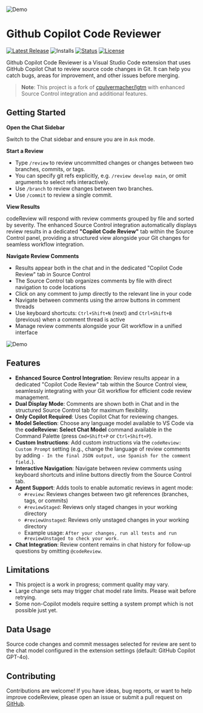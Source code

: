 ![Demo](https://raw.githubusercontent.com/jakubkozera/vsc-copilot-code-review/refs/heads/main/githubcopilot-code-reviewer.gif)

# Github Copilot Code Reviewer

[![Latest Release](https://flat.badgen.net/github/release/jakubkozera/vsc-copilot-code-review)](https://github.com/jakubkozera/vsc-copilot-code-review/releases)
![Installs](https://vsmarketplacebadges.dev/installs-short/jakubkozera.vsc-copilot-code-review.svg)
[![Status](https://flat.badgen.net/github/checks/jakubkozera/vsc-copilot-code-review)](https://github.com/jakubkozera/vsc-copilot-code-review/actions/workflows/node.js.yml)
[![License](https://flat.badgen.net/github/license/jakubkozera/vsc-copilot-code-review)](./LICENSE)

Github Copilot Code Reviewer is a Visual Studio Code extension that uses GitHub Copilot Chat to review source code changes in Git. It can help you catch bugs, areas for improvement, and other issues before merging.

> **Note**: This project is a fork of [cpulvermacher/lgtm](https://github.com/cpulvermacher/lgtm) with enhanced Source Control integration and additional features.


## Getting Started


**Open the Chat Sidebar**

Switch to the Chat sidebar and ensure you are in `Ask` mode.

**Start a Review**
- Type `/review` to review uncommitted changes or changes between two branches, commits, or tags.
- You can specify git refs explicitly, e.g. `/review develop main`, or omit arguments to select refs interactively.
- Use `/branch` to review changes between two branches.
- Use `/commit` to review a single commit.

**View Results**

codeReview will respond with review comments grouped by file and sorted by severity. The enhanced Source Control integration automatically displays review results in a dedicated **"Copilot Code Review"** tab within the Source Control panel, providing a structured view alongside your Git changes for seamless workflow integration.

**Navigate Review Comments**

- Results appear both in the chat and in the dedicated "Copilot Code Review" tab in Source Control
- The Source Control tab organizes comments by file with direct navigation to code locations
- Click on any comment to jump directly to the relevant line in your code
- Navigate between comments using the arrow buttons in comment threads
- Use keyboard shortcuts: `Ctrl+Shift+N` (next) and `Ctrl+Shift+B` (previous) when a comment thread is active
- Manage review comments alongside your Git workflow in a unified interface


![Demo](./images/demo.gif)


## Features

- **Enhanced Source Control Integration**: Review results appear in a dedicated "Copilot Code Review" tab within the Source Control view, seamlessly integrating with your Git workflow for efficient code review management.
- **Dual Display Mode**: Comments are shown both in Chat and in the structured Source Control tab for maximum flexibility.
- **Only Copilot Required**: Uses Copilot Chat for reviewing changes.
- **Model Selection**: Choose any language model available to VS Code via the **codeReview: Select Chat Model** command available in the Command Palette (press `Cmd+Shift+P` or `Ctrl+Shift+P`).
- **Custom Instructions**: Add custom instructions via the `codeReview: Custom Prompt` setting (e.g., change the language of review comments by adding `- In the final JSON output, use Spanish for the comment field.`).
- **Interactive Navigation**: Navigate between review comments using keyboard shortcuts and inline buttons directly from the Source Control tab.
- **Agent Support**: Adds tools to enable automatic reviews in agent mode:
  - `#review`: Reviews changes between two git references (branches, tags, or commits)
  - `#reviewStaged`: Reviews only staged changes in your working directory
  - `#reviewUnstaged`: Reviews only unstaged changes in your working directory
  - Example usage: `After your changes, run all tests and run #reviewUnstaged to check your work.`
- **Chat Integration**: Review content remains in chat history for follow-up questions by omitting `@codeReview`.



## Limitations

- This project is a work in progress; comment quality may vary.
- Large change sets may trigger chat model rate limits. Please wait before retrying.
- Some non-Copilot models require setting a system prompt which is not possible just yet.


## Data Usage

Source code changes and commit messages selected for review are sent to the chat model configured in the extension settings (default: GitHub Copilot GPT-4o).


## Contributing

Contributions are welcome! If you have ideas, bug reports, or want to help improve codeReview, please open an issue or submit a pull request on [GitHub](https://github.com/jakubkozera/vsc-copilot-code-review).